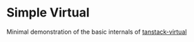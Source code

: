 # Simple Virtual

Minimal demonstration of the basic internals of [tanstack-virtual](https://github.com/TanStack/virtual)

